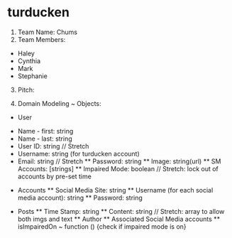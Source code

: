 # turducken

1. Team Name: Chums
2. Team Members:
* Haley
* Cynthia
* Mark
* Stephanie
3. Pitch:

4. Domain Modeling ~ Objects:
* User
- Name - first: string
- Name - last: string
- User ID: string  // Stretch
- Username: string (for turducken account)
- Email: string   // Stretch
** Password: string
** Image: string(url)
** SM Accounts: [strings]
** Impaired Mode: boolean // Stretch: lock out of accounts by pre-set time

* Accounts
** Social Media Site: string
** Username (for each social media account): string
** Password: string

* Posts
** Time Stamp: string
** Content: string  // Stretch: array to allow both imgs and text
** Author
** Associated Social Media accounts
** isImpairedOn ~ function () {check if impaired mode is on}

